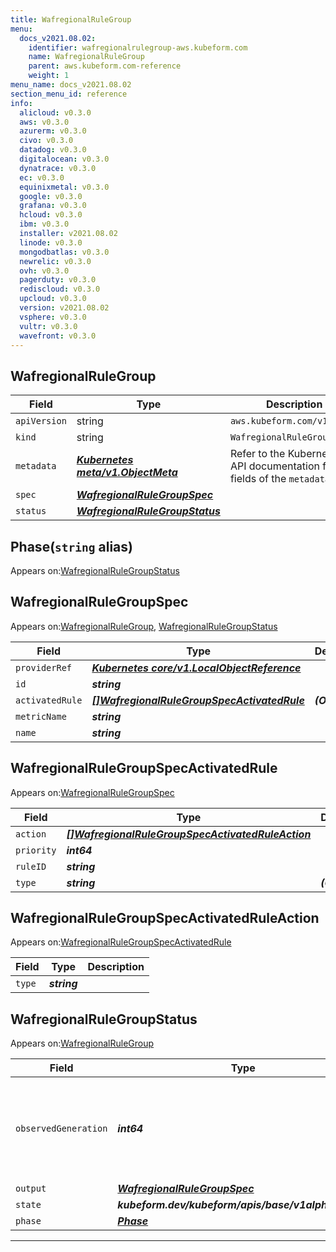 ```yaml
---
title: WafregionalRuleGroup
menu:
  docs_v2021.08.02:
    identifier: wafregionalrulegroup-aws.kubeform.com
    name: WafregionalRuleGroup
    parent: aws.kubeform.com-reference
    weight: 1
menu_name: docs_v2021.08.02
section_menu_id: reference
info:
  alicloud: v0.3.0
  aws: v0.3.0
  azurerm: v0.3.0
  civo: v0.3.0
  datadog: v0.3.0
  digitalocean: v0.3.0
  dynatrace: v0.3.0
  ec: v0.3.0
  equinixmetal: v0.3.0
  google: v0.3.0
  grafana: v0.3.0
  hcloud: v0.3.0
  ibm: v0.3.0
  installer: v2021.08.02
  linode: v0.3.0
  mongodbatlas: v0.3.0
  newrelic: v0.3.0
  ovh: v0.3.0
  pagerduty: v0.3.0
  rediscloud: v0.3.0
  upcloud: v0.3.0
  version: v2021.08.02
  vsphere: v0.3.0
  vultr: v0.3.0
  wavefront: v0.3.0
---
```


## WafregionalRuleGroup
| Field | Type | Description |
| ------ | ----- | ----------- |
| `apiVersion` | string | `aws.kubeform.com/v1alpha1` |
|    `kind` | string | `WafregionalRuleGroup` |
| `metadata` | ***[Kubernetes meta/v1.ObjectMeta](https://v1-18.docs.kubernetes.io/docs/reference/generated/kubernetes-api/v1.18/#objectmeta-v1-meta)***|Refer to the Kubernetes API documentation for the fields of the `metadata` field.|
| `spec` | ***[WafregionalRuleGroupSpec](#wafregionalrulegroupspec)***||
| `status` | ***[WafregionalRuleGroupStatus](#wafregionalrulegroupstatus)***||
## Phase(`string` alias)

Appears on:[WafregionalRuleGroupStatus](#wafregionalrulegroupstatus)

## WafregionalRuleGroupSpec

Appears on:[WafregionalRuleGroup](#wafregionalrulegroup), [WafregionalRuleGroupStatus](#wafregionalrulegroupstatus)

| Field | Type | Description |
| ------ | ----- | ----------- |
| `providerRef` | ***[Kubernetes core/v1.LocalObjectReference](https://v1-18.docs.kubernetes.io/docs/reference/generated/kubernetes-api/v1.18/#localobjectreference-v1-core)***||
| `id` | ***string***||
| `activatedRule` | ***[[]WafregionalRuleGroupSpecActivatedRule](#wafregionalrulegroupspecactivatedrule)***| ***(Optional)*** |
| `metricName` | ***string***||
| `name` | ***string***||
## WafregionalRuleGroupSpecActivatedRule

Appears on:[WafregionalRuleGroupSpec](#wafregionalrulegroupspec)

| Field | Type | Description |
| ------ | ----- | ----------- |
| `action` | ***[[]WafregionalRuleGroupSpecActivatedRuleAction](#wafregionalrulegroupspecactivatedruleaction)***||
| `priority` | ***int64***||
| `ruleID` | ***string***||
| `type` | ***string***| ***(Optional)*** |
## WafregionalRuleGroupSpecActivatedRuleAction

Appears on:[WafregionalRuleGroupSpecActivatedRule](#wafregionalrulegroupspecactivatedrule)

| Field | Type | Description |
| ------ | ----- | ----------- |
| `type` | ***string***||
## WafregionalRuleGroupStatus

Appears on:[WafregionalRuleGroup](#wafregionalrulegroup)

| Field | Type | Description |
| ------ | ----- | ----------- |
| `observedGeneration` | ***int64***| ***(Optional)*** Resource generation, which is updated on mutation by the API Server.|
| `output` | ***[WafregionalRuleGroupSpec](#wafregionalrulegroupspec)***| ***(Optional)*** |
| `state` | ***kubeform.dev/kubeform/apis/base/v1alpha1.State***| ***(Optional)*** |
| `phase` | ***[Phase](#phase)***| ***(Optional)*** |
---
